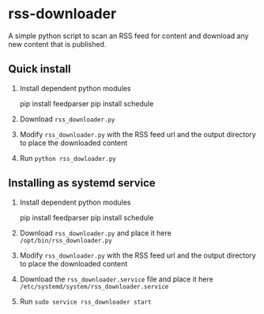 # rss-downloader

A simple python script to scan an RSS feed for content and download
any new content that is published.

## Quick install

1. Install dependent python modules

   pip install feedparser
   pip install schedule

2. Download `rss_downloader.py`
3. Modify `rss_downloader.py` with the RSS feed url and the output directory to
place the downloaded content
4. Run `python rss_dowloader.py`

## Installing as systemd service

1. Install dependent python modules

   pip install feedparser
   pip install schedule

2. Download `rss_downloader.py` and place it here `/opt/bin/rss_downloader.py`
3. Modify `rss_downloader.py` with the RSS feed url and the output directory to
place the downloaded content
4. Download the `rss_downloader.service` file and place it here `/etc/systemd/system/rss_downloader.service`
5. Run `sudo service rss_downloader start`
